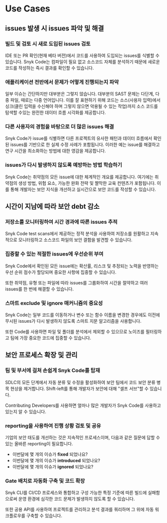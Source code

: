 # Use Cases

## issues 발생 시 issues 파악 및 해결

### 빌드 및 검토 시 새로 도입된 issues 검토

IDE 또는 PR 확인(현재 베타 버전)에서 코드를 사용하여 도입되는 issues를 식별할 수 있습니다. Snyk Code는 컴파일이 필요 없고 소스코드 자체를 분석하기 때문에 새로운 코드를 작성하는 즉시 결과를 확인할 수 있습니다.

### 애플리케이션 전반에서 문제가 어떻게 진행되는지 파악

일부 이슈는 간단하지만 대부분은 그렇지 않습니다. 대부분의 SAST 문제는 다단계, 다중 파일, 때로는 다중 언어입니다. 이를 잘 표현하기 위해 코드는 소스(사용자 입력)에서 싱크(클린 입력을 수신해야 하며 그렇지 않으면 악용될 수 있는 작업)까지 소스 코드를 탐색할 수있는 완전한 데이터 흐름 시각화를 제공합니다.

### 다른 사용자의 경험을 바탕으로 더 많은 issues 해결

Snyk Code가 issue를 식별하면 다른 프로젝트의 유사한 패턴과 데이터 흐름에서 확인된 issues를 기반으로 한 실제 수정 사례가 포함됩니다. 이러한 예는 issue를 해결하고 연구 시간을 최소화하는 방법에 대한 영감을 제공합니다.

### issues가 다시 발생하지 않도록 예방하는 방법 학습하기

Snyk Code는 취약점의 모든 issue에 대한 체계적인 개요를 제공합니다. 여기에는 취약점의 생성 방법, 위험 요소, 가능한 완화 전략 및 짤막한 교육 컨텐츠가 포함됩니다. 이를 통해 개발자는 보안 지식을 개선하고 실시간으로 보안 코드를 작성할 수 있습니다.

## 시간이 지남에 따라 보안 debt 감소

### 저장소를 모니터링하여 시간 경과에 따른 issues 추적

Snyk Code test scans에서 제공하는 정적 분석을 사용하여 저장소를 원활하고 지속적으로 모니터링하고 소스코드 파일의 보안 결함을 발견할 수 있습니다.

### 집중할 수 있는 적절한 issues에 우선순위 부여

Snyk Code에서 확인된 모든 issue에는 확산률, 리스크 및 추정되는 노력을 반영하는 우선 순위 점수가 할당되며 중요한 사항에 집중할 수 있습니다.

또한 취약점, 유형 또는 파일에 따라 issues를 그룹화하여 시간을 절약하고 여러 issues를 한 번에 해결할 수 있습니다.

### 스마트 exclude 및 ignore 매커니즘의 중요성

Snyk Code는 일부 코드를 이동하거나 변수 또는 함수 이름을 변경한 경우에도 이전에 무시된 issues가 다시 발생하지 않도록 스마트 지문 알고리즘을 사용합니다.

또한 Code를 사용하면 파일 및 폴더를 분석에서 제외할 수 있으므로 노이즈를 필터링하고 팀에 가장 중요한 코드에 집중할 수 있습니다.

## 보안 프로세스 확장 및 관리

### 팀 및 부서에 걸쳐 손쉽게 Snyk Code를 탑재

SDLC의 모든 단계에서 자동 분류 및 수정을 활성화하여 보안 팀에서 코드 보안 분류 병목 현상을 제거합니다. Shift-left를 통해 개발자가 보안에 대해 "셀프 서브"할 수 있습니다.

Contributing Developers를 사용하면 얼마나 많은 개발자가 Snyk Code를 사용하고 있는지 알 수 있습니다.

### reporting을 사용하여 진행 상황 검토 및 공유

기업의 보안 태도를 개선하는 것은 지속적인 프로세스이며, 다음과 같은 질문에 답할 수 있는 올바른 reporting이 필요합니다.

* 이번달에 몇 개의 이슈가 **fixed** 되었나요?
* 이번달에 몇 개의 이슈가 **introduced** 되었나요?
* 이번달에 몇 개의 이슈가 **ignored** 되었나요?

### Gate 배치로 자동화 구축 및 코드 확장

Snyk CLI를 CI/CD 프로세스와 통합하고 구성 가능한 특정 기준에 따른 빌드에 실패함으로써 운영 환경에 심각한 코드 문제가 발생하지 않도록 할 수 있습니다.

또한 공용 API를 사용하여 프로젝트를 관리하고 분석 결과를 쿼리하며 그 위에 자동 워크플로우를 구축할 수 있습니다.
